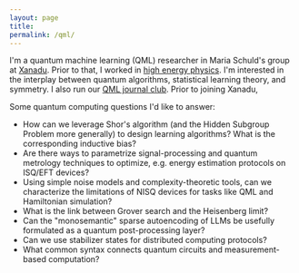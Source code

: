 ```yaml
---
layout: page
title:
permalink: /qml/
---
```


I'm a quantum machine learning (QML) researcher in Maria Schuld's
group at [Xanadu](https://www.xanadu.ai/). Prior to that, I worked in
[high energy physics](https://inspirehep.net/authors/1868975). I'm
interested in the interplay between quantum algorithms, statistical learning theory, and
symmetry. I also run our
[QML journal club](https://heptar.ch/qml-jc).
Prior to joining Xanadu,

Some quantum computing questions I'd like to answer:

- How can we leverage Shor's algorithm (and the Hidden Subgroup
Problem more generally) to design learning algorithms? What is the corresponding
inductive bias?
- Are there ways to parametrize signal-processing and quantum metrology
  techniques to optimize, e.g. energy estimation protocols on ISQ/EFT devices?
- Using simple noise models and complexity-theoretic tools, can we
  characterize the limitations of NISQ devices for tasks like QML and
  Hamiltonian simulation?
- What is the link between Grover search and the Heisenberg limit?
- Can the "monosemantic" sparse autoencoding of LLMs be usefully formulated as a
  quantum post-processing layer?
- Can we use stabilizer states for distributed computing protocols?
- What common syntax connects quantum circuits and
measurement-based computation?
